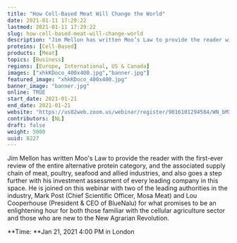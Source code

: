 ```yaml
---
title: "How Cell-Based Meat Will Change the World"
date: 2021-01-11 17:29:22
lastmod: 2021-01-11 17:29:22
slug: how-cell-based-meat-will-change-world
description: "Jim Mellon has written Moo’s Law to provide the reader with the first-ever review of the entire alternative protein category, and the associated supply chain of meat, poultry, seafood and allied industries, and also goes a step further with his investment assessment of every leading company in this space."
proteins: [Cell-Based]
products: [Meat]
topics: [Business]
regions: [Europe, International, US & Canada]
images: ["xhkKDoco_400x400.jpg","banner.jpg"]
featured_image: "xhkKDoco_400x400.jpg"
banner_image: "banner.jpg"
online: TRUE
start_date: 2021-01-21
end_date: 2021-01-21
website: "https://us02web.zoom.us/webinar/register/9016101294584/WN_bM3mxrmfTGqv-20uypcT5g"
contributors: [NL]
draft: false
weight: 5000
uuid: 8227
---
```

Jim Mellon has written Moo's Law to provide the reader with the
first-ever review of the entire alternative protein category, and the
associated supply chain of meat, poultry, seafood and allied industries,
and also goes a step further with his investment assessment of every
leading company in this space. He is joined on this webinar with two of
the leading authorities in the industry, Mark Post (Chief Scientific
Officer, Mosa Meat) and Lou Cooperhouse (President & CEO of BlueNalu)
for what promises to be an enlightening hour for both those familiar
with the cellular agriculture sector and those who are new to the New
Agrarian Revolution.

**Time: **Jan 21, 2021 4:00 PM in London
